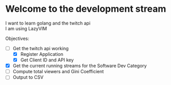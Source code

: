 # Welcome to the development stream

I want to learn golang and the twitch api  
I am using LazyVIM

Objectives:

- [ ] Get the twitch api working
  - [x] Register Application
  - [x] Get Client ID and API key
- [x] Get the current running streams for the Software
      Dev Category
- [ ] Compute total viewers and Gini Coefficient
- [ ] Output to CSV
